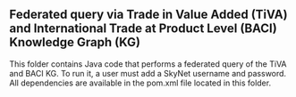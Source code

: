 ## Federated query via Trade in Value Added (TiVA) and International Trade at Product Level (BACI) Knowledge Graph (KG)

This folder contains Java code that performs a federated query of the TiVA and BACI KG.  To run it, a user must add a SkyNet username and password. All dependencies are available in the pom.xml file located in this folder.
